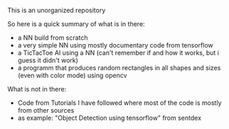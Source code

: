 This is an unorganized repository

So here is a quick summary of what is in there:
- a NN build from scratch 
- a very simple NN using mostly documentary code from tensorflow
- a TicTacToe AI using a NN (can't remember if and how it works, but i guess it didn't work)
- a programm that produces random rectangles in all shapes and sizes (even with color mode) using opencv

What is not in there:
- Code from Tutorials I have followed where most of the code is mostly from other sources
- as example: "Object Detection using tensorflow" from sentdex
